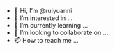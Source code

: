 - 👋 Hi, I’m @ruiyuanni
- 👀 I’m interested in ...
- 🌱 I’m currently learning ...
- 💞️ I’m looking to collaborate on ...
- 📫 How to reach me ...

<!---
ruiyuanni/ruiyuanni is a ✨ special ✨ repository because its `README.md` (this file) appears on your GitHub profile.
You can click the Preview link to take a look at your changes.
--->
